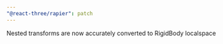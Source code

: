 ```yaml
---
"@react-three/rapier": patch
---
```


Nested transforms are now accurately converted to RigidBody localspace
